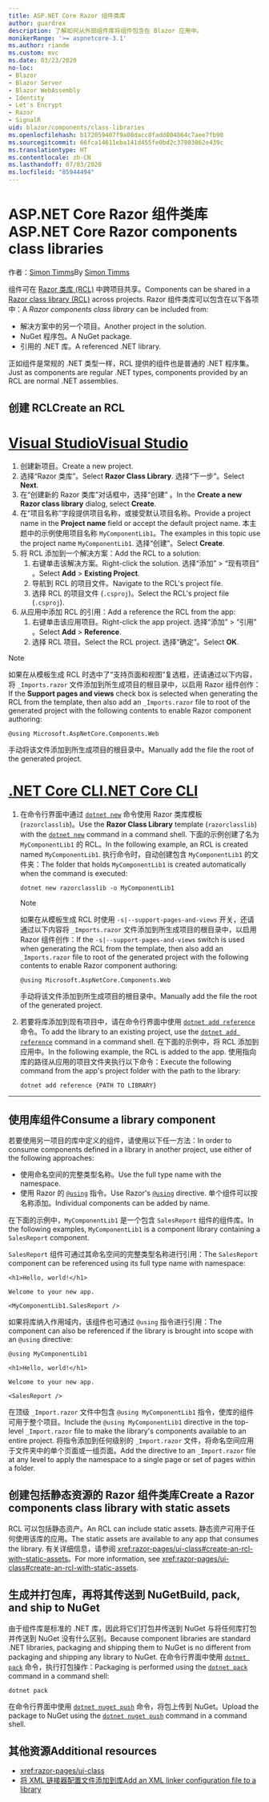 ```yaml
---
title: ASP.NET Core Razor 组件类库
author: guardrex
description: 了解如何从外部组件库将组件包含在 Blazor 应用中。
monikerRange: '>= aspnetcore-3.1'
ms.author: riande
ms.custom: mvc
ms.date: 03/23/2020
no-loc:
- Blazor
- Blazor Server
- Blazor WebAssembly
- Identity
- Let's Encrypt
- Razor
- SignalR
uid: blazor/components/class-libraries
ms.openlocfilehash: b172059407f9a08dacc0fadd804864c7aee7fb90
ms.sourcegitcommit: 66fca14611eba141d455fe0bd2c37803062e439c
ms.translationtype: HT
ms.contentlocale: zh-CN
ms.lasthandoff: 07/03/2020
ms.locfileid: "85944494"
---
```

# <a name="aspnet-core-razor-components-class-libraries"></a><span data-ttu-id="fc093-103">ASP.NET Core Razor 组件类库</span><span class="sxs-lookup"><span data-stu-id="fc093-103">ASP.NET Core Razor components class libraries</span></span>

<span data-ttu-id="fc093-104">作者：[Simon Timms](https://github.com/stimms)</span><span class="sxs-lookup"><span data-stu-id="fc093-104">By [Simon Timms](https://github.com/stimms)</span></span>

<span data-ttu-id="fc093-105">组件可在 [Razor 类库 (RCL)](xref:razor-pages/ui-class) 中跨项目共享。</span><span class="sxs-lookup"><span data-stu-id="fc093-105">Components can be shared in a [Razor class library (RCL)](xref:razor-pages/ui-class) across projects.</span></span> <span data-ttu-id="fc093-106">Razor 组件类库可以包含在以下各项中：</span><span class="sxs-lookup"><span data-stu-id="fc093-106">A *Razor components class library* can be included from:</span></span>

* <span data-ttu-id="fc093-107">解决方案中的另一个项目。</span><span class="sxs-lookup"><span data-stu-id="fc093-107">Another project in the solution.</span></span>
* <span data-ttu-id="fc093-108">NuGet 程序包。</span><span class="sxs-lookup"><span data-stu-id="fc093-108">A NuGet package.</span></span>
* <span data-ttu-id="fc093-109">引用的 .NET 库。</span><span class="sxs-lookup"><span data-stu-id="fc093-109">A referenced .NET library.</span></span>

<span data-ttu-id="fc093-110">正如组件是常规的 .NET 类型一样，RCL 提供的组件也是普通的 .NET 程序集。</span><span class="sxs-lookup"><span data-stu-id="fc093-110">Just as components are regular .NET types, components provided by an RCL are normal .NET assemblies.</span></span>

## <a name="create-an-rcl"></a><span data-ttu-id="fc093-111">创建 RCL</span><span class="sxs-lookup"><span data-stu-id="fc093-111">Create an RCL</span></span>

# <a name="visual-studio"></a>[<span data-ttu-id="fc093-112">Visual Studio</span><span class="sxs-lookup"><span data-stu-id="fc093-112">Visual Studio</span></span>](#tab/visual-studio)

1. <span data-ttu-id="fc093-113">创建新项目。</span><span class="sxs-lookup"><span data-stu-id="fc093-113">Create a new project.</span></span>
1. <span data-ttu-id="fc093-114">选择“Razor 类库”。</span><span class="sxs-lookup"><span data-stu-id="fc093-114">Select **Razor Class Library**.</span></span> <span data-ttu-id="fc093-115">选择“下一步”。</span><span class="sxs-lookup"><span data-stu-id="fc093-115">Select **Next**.</span></span>
1. <span data-ttu-id="fc093-116">在“创建新的 Razor 类库”对话框中，选择“创建” 。</span><span class="sxs-lookup"><span data-stu-id="fc093-116">In the **Create a new Razor class library** dialog, select **Create**.</span></span>
1. <span data-ttu-id="fc093-117">在“项目名称”字段提供项目名称，或接受默认项目名称。</span><span class="sxs-lookup"><span data-stu-id="fc093-117">Provide a project name in the **Project name** field or accept the default project name.</span></span> <span data-ttu-id="fc093-118">本主题中的示例使用项目名称 `MyComponentLib1`。</span><span class="sxs-lookup"><span data-stu-id="fc093-118">The examples in this topic use the project name `MyComponentLib1`.</span></span> <span data-ttu-id="fc093-119">选择“创建”。</span><span class="sxs-lookup"><span data-stu-id="fc093-119">Select **Create**.</span></span>
1. <span data-ttu-id="fc093-120">将 RCL 添加到一个解决方案：</span><span class="sxs-lookup"><span data-stu-id="fc093-120">Add the RCL to a solution:</span></span>
   1. <span data-ttu-id="fc093-121">右键单击该解决方案。</span><span class="sxs-lookup"><span data-stu-id="fc093-121">Right-click the solution.</span></span> <span data-ttu-id="fc093-122">选择“添加” > “现有项目” 。</span><span class="sxs-lookup"><span data-stu-id="fc093-122">Select **Add** > **Existing Project**.</span></span>
   1. <span data-ttu-id="fc093-123">导航到 RCL 的项目文件。</span><span class="sxs-lookup"><span data-stu-id="fc093-123">Navigate to the RCL's project file.</span></span>
   1. <span data-ttu-id="fc093-124">选择 RCL 的项目文件 (`.csproj`)。</span><span class="sxs-lookup"><span data-stu-id="fc093-124">Select the RCL's project file (`.csproj`).</span></span>
1. <span data-ttu-id="fc093-125">从应用中添加 RCL 的引用：</span><span class="sxs-lookup"><span data-stu-id="fc093-125">Add a reference the RCL from the app:</span></span>
   1. <span data-ttu-id="fc093-126">右键单击该应用项目。</span><span class="sxs-lookup"><span data-stu-id="fc093-126">Right-click the app project.</span></span> <span data-ttu-id="fc093-127">选择“添加” > “引用” 。</span><span class="sxs-lookup"><span data-stu-id="fc093-127">Select **Add** > **Reference**.</span></span>
   1. <span data-ttu-id="fc093-128">选择 RCL 项目。</span><span class="sxs-lookup"><span data-stu-id="fc093-128">Select the RCL project.</span></span> <span data-ttu-id="fc093-129">选择“确定”。</span><span class="sxs-lookup"><span data-stu-id="fc093-129">Select **OK**.</span></span>

> [!NOTE]
> <span data-ttu-id="fc093-130">如果在从模板生成 RCL 时选中了“支持页面和视图”复选框，还请通过以下内容，将 `_Imports.razor` 文件添加到所生成项目的根目录中，以启用 Razor 组件创作：</span><span class="sxs-lookup"><span data-stu-id="fc093-130">If the **Support pages and views** check box is selected when generating the RCL from the template, then also add an `_Imports.razor` file to root of the generated project with the following contents to enable Razor component authoring:</span></span>
>
> ```razor
> @using Microsoft.AspNetCore.Components.Web
> ```
>
> <span data-ttu-id="fc093-131">手动将该文件添加到所生成项目的根目录中。</span><span class="sxs-lookup"><span data-stu-id="fc093-131">Manually add the file the root of the generated project.</span></span>

# <a name="net-core-cli"></a>[<span data-ttu-id="fc093-132">.NET Core CLI</span><span class="sxs-lookup"><span data-stu-id="fc093-132">.NET Core CLI</span></span>](#tab/netcore-cli)

1. <span data-ttu-id="fc093-133">在命令行界面中通过 [`dotnet new`](/dotnet/core/tools/dotnet-new) 命令使用 Razor 类库模板 (`razorclasslib`)。</span><span class="sxs-lookup"><span data-stu-id="fc093-133">Use the **Razor Class Library** template (`razorclasslib`) with the [`dotnet new`](/dotnet/core/tools/dotnet-new) command in a command shell.</span></span> <span data-ttu-id="fc093-134">下面的示例创建了名为 `MyComponentLib1` 的 RCL。</span><span class="sxs-lookup"><span data-stu-id="fc093-134">In the following example, an RCL is created named `MyComponentLib1`.</span></span> <span data-ttu-id="fc093-135">执行命令时，自动创建包含 `MyComponentLib1` 的文件夹：</span><span class="sxs-lookup"><span data-stu-id="fc093-135">The folder that holds `MyComponentLib1` is created automatically when the command is executed:</span></span>

   ```dotnetcli
   dotnet new razorclasslib -o MyComponentLib1
   ```

   > [!NOTE]
   > <span data-ttu-id="fc093-136">如果在从模板生成 RCL 时使用 `-s|--support-pages-and-views` 开关，还请通过以下内容将 `_Imports.razor` 文件添加到所生成项目的根目录中，以启用 Razor 组件创作：</span><span class="sxs-lookup"><span data-stu-id="fc093-136">If the `-s|--support-pages-and-views` switch is used when generating the RCL from the template, then also add an `_Imports.razor` file to root of the generated project with the following contents to enable Razor component authoring:</span></span>
   >
   > ```razor
   > @using Microsoft.AspNetCore.Components.Web
   > ```
   >
   > <span data-ttu-id="fc093-137">手动将该文件添加到所生成项目的根目录中。</span><span class="sxs-lookup"><span data-stu-id="fc093-137">Manually add the file the root of the generated project.</span></span>

1. <span data-ttu-id="fc093-138">若要将库添加到现有项目中，请在命令行界面中使用 [`dotnet add reference`](/dotnet/core/tools/dotnet-add-reference) 命令。</span><span class="sxs-lookup"><span data-stu-id="fc093-138">To add the library to an existing project, use the [`dotnet add reference`](/dotnet/core/tools/dotnet-add-reference) command in a command shell.</span></span> <span data-ttu-id="fc093-139">在下面的示例中，将 RCL 添加到应用中。</span><span class="sxs-lookup"><span data-stu-id="fc093-139">In the following example, the RCL is added to the app.</span></span> <span data-ttu-id="fc093-140">使用指向库的路径从应用的项目文件夹执行以下命令：</span><span class="sxs-lookup"><span data-stu-id="fc093-140">Execute the following command from the app's project folder with the path to the library:</span></span>

   ```dotnetcli
   dotnet add reference {PATH TO LIBRARY}
   ```

---

## <a name="consume-a-library-component"></a><span data-ttu-id="fc093-141">使用库组件</span><span class="sxs-lookup"><span data-stu-id="fc093-141">Consume a library component</span></span>

<span data-ttu-id="fc093-142">若要使用另一项目的库中定义的组件，请使用以下任一方法：</span><span class="sxs-lookup"><span data-stu-id="fc093-142">In order to consume components defined in a library in another project, use either of the following approaches:</span></span>

* <span data-ttu-id="fc093-143">使用命名空间的完整类型名称。</span><span class="sxs-lookup"><span data-stu-id="fc093-143">Use the full type name with the namespace.</span></span>
* <span data-ttu-id="fc093-144">使用 Razor 的 [`@using`](xref:mvc/views/razor#using) 指令。</span><span class="sxs-lookup"><span data-stu-id="fc093-144">Use Razor's [`@using`](xref:mvc/views/razor#using) directive.</span></span> <span data-ttu-id="fc093-145">单个组件可以按名称添加。</span><span class="sxs-lookup"><span data-stu-id="fc093-145">Individual components can be added by name.</span></span>

<span data-ttu-id="fc093-146">在下面的示例中，`MyComponentLib1` 是一个包含 `SalesReport` 组件的组件库。</span><span class="sxs-lookup"><span data-stu-id="fc093-146">In the following examples, `MyComponentLib1` is a component library containing a `SalesReport` component.</span></span>

<span data-ttu-id="fc093-147">`SalesReport` 组件可通过其命名空间的完整类型名称进行引用：</span><span class="sxs-lookup"><span data-stu-id="fc093-147">The `SalesReport` component can be referenced using its full type name with namespace:</span></span>

```razor
<h1>Hello, world!</h1>

Welcome to your new app.

<MyComponentLib1.SalesReport />
```

<span data-ttu-id="fc093-148">如果将库纳入作用域内，该组件也可通过 `@using` 指令进行引用：</span><span class="sxs-lookup"><span data-stu-id="fc093-148">The component can also be referenced if the library is brought into scope with an `@using` directive:</span></span>

```razor
@using MyComponentLib1

<h1>Hello, world!</h1>

Welcome to your new app.

<SalesReport />
```

<span data-ttu-id="fc093-149">在顶级 `_Import.razor` 文件中包含 `@using MyComponentLib1` 指令，使库的组件可用于整个项目。</span><span class="sxs-lookup"><span data-stu-id="fc093-149">Include the `@using MyComponentLib1` directive in the top-level `_Import.razor` file to make the library's components available to an entire project.</span></span> <span data-ttu-id="fc093-150">将指令添加到任何级别的 `_Import.razor` 文件，将命名空间应用于文件夹中的单个页面或一组页面。</span><span class="sxs-lookup"><span data-stu-id="fc093-150">Add the directive to an `_Import.razor` file at any level to apply the namespace to a single page or set of pages within a folder.</span></span>

## <a name="create-a-razor-components-class-library-with-static-assets"></a><span data-ttu-id="fc093-151">创建包括静态资源的 Razor 组件类库</span><span class="sxs-lookup"><span data-stu-id="fc093-151">Create a Razor components class library with static assets</span></span>

<span data-ttu-id="fc093-152">RCL 可以包括静态资产。</span><span class="sxs-lookup"><span data-stu-id="fc093-152">An RCL can include static assets.</span></span> <span data-ttu-id="fc093-153">静态资产可用于任何使用该库的应用。</span><span class="sxs-lookup"><span data-stu-id="fc093-153">The static assets are available to any app that consumes the library.</span></span> <span data-ttu-id="fc093-154">有关详细信息，请参阅 <xref:razor-pages/ui-class#create-an-rcl-with-static-assets>。</span><span class="sxs-lookup"><span data-stu-id="fc093-154">For more information, see <xref:razor-pages/ui-class#create-an-rcl-with-static-assets>.</span></span>

## <a name="build-pack-and-ship-to-nuget"></a><span data-ttu-id="fc093-155">生成并打包库，再将其传送到 NuGet</span><span class="sxs-lookup"><span data-stu-id="fc093-155">Build, pack, and ship to NuGet</span></span>

<span data-ttu-id="fc093-156">由于组件库是标准的 .NET 库，因此将它们打包并传送到 NuGet 与将任何库打包并传送到 NuGet 没有什么区别。</span><span class="sxs-lookup"><span data-stu-id="fc093-156">Because component libraries are standard .NET libraries, packaging and shipping them to NuGet is no different from packaging and shipping any library to NuGet.</span></span> <span data-ttu-id="fc093-157">在命令行界面中使用 [`dotnet pack`](/dotnet/core/tools/dotnet-pack) 命令，执行打包操作：</span><span class="sxs-lookup"><span data-stu-id="fc093-157">Packaging is performed using the [`dotnet pack`](/dotnet/core/tools/dotnet-pack) command in a command shell:</span></span>

```dotnetcli
dotnet pack
```

<span data-ttu-id="fc093-158">在命令行界面中使用 [`dotnet nuget push`](/dotnet/core/tools/dotnet-nuget-push) 命令，将包上传到 NuGet。</span><span class="sxs-lookup"><span data-stu-id="fc093-158">Upload the package to NuGet using the [`dotnet nuget push`](/dotnet/core/tools/dotnet-nuget-push) command in a command shell.</span></span>

## <a name="additional-resources"></a><span data-ttu-id="fc093-159">其他资源</span><span class="sxs-lookup"><span data-stu-id="fc093-159">Additional resources</span></span>

* <xref:razor-pages/ui-class>
* [<span data-ttu-id="fc093-160">将 XML 链接器配置文件添加到库</span><span class="sxs-lookup"><span data-stu-id="fc093-160">Add an XML linker configuration file to a library</span></span>](xref:blazor/host-and-deploy/configure-linker#add-an-xml-linker-configuration-file-to-a-library)
